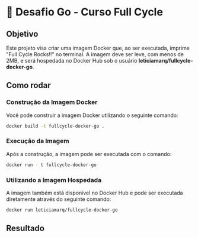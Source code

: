 # 🐳 Desafio Go - Curso Full Cycle

## Objetivo

Este projeto visa criar uma imagem Docker que, ao ser executada, imprime "Full Cycle Rocks!!" no terminal. A imagem deve ser leve, com menos de 2MB, e será hospedada no Docker Hub sob o usuário **leticiamarq/fullcycle-docker-go**.

## Como rodar

### Construção da Imagem Docker

Você pode construir a imagem Docker utilizando o seguinte comando:

```sh
docker build -t fullcycle-docker-go .
```

### Execução da Imagem

Após a construção, a imagem pode ser executada com o comando:

```sh
docker run - t fullcycle-docker-go
```

### Utilizando a Imagem Hospedada

A imagem também está disponível no Docker Hub e pode ser executada diretamente através do seguinte comando:

```sh
docker run leticiamarq/fullcycle-docker-go
```

## Resultado